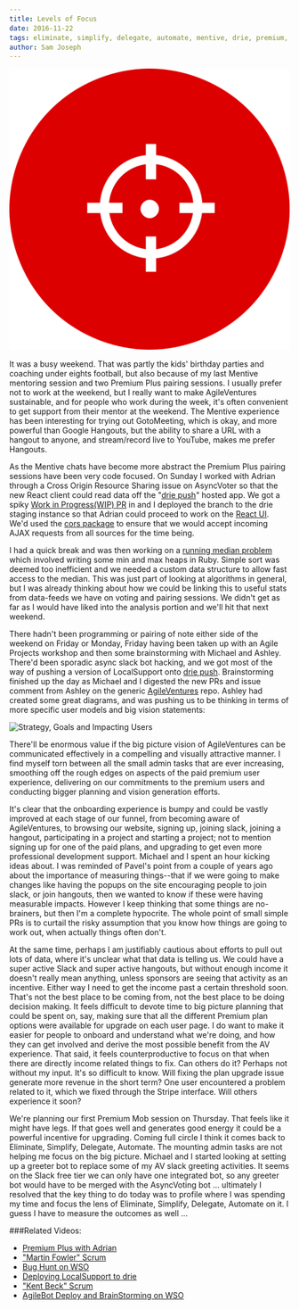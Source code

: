 ```yaml
---
title: Levels of Focus
date: 2016-11-22
tags: eliminate, simplify, delegate, automate, mentive, drie, premium, agile ventures, onboarding, planning, prioritising, profiling, measuring 
author: Sam Joseph
---
```


![focus](/images/focus.png)

It was a busy weekend.  That was partly the kids' birthday parties and coaching under eights football, but also because of my last Mentive mentoring session and two Premium Plus pairing sessions.  I usually prefer not to work at the weekend, but I really want to make AgileVentures sustainable, and for people who work during the week, it's often convenient to get support from their mentor at the weekend.  The Mentive experience has been interesting for trying out GotoMeeting, which is okay, and more powerful than Google Hangouts, but the ability to share a URL with a hangout to anyone, and stream/record live to YouTube, makes me prefer Hangouts.  

As the Mentive chats have become more abstract the Premium Plus pairing sessions have been very code focused. On Sunday I worked with Adrian through a Cross Origin Resource Sharing issue on AsyncVoter so that the new React client could read data off the "[drie push](http://push.drie.co)" hosted app.  We got a spiky [Work in Progress(WIP) PR](https://github.com/AgileVentures/AsyncVoter/pull/77) in and I deployed the branch to the drie staging instance so that Adrian could proceed to work on the [React UI](https://github.com/AgileVentures/asyncvoter-ui).  We'd used the [cors package](https://www.npmjs.com/package/cors) to ensure that we would accept incoming AJAX requests from all sources for the time being.

I had a quick break and was then working on a [running median problem](https://www.hackerrank.com/challenges/find-the-running-median) which involved writing some min and max heaps in Ruby.  Simple sort was deemed too inefficient and we needed a custom data structure to allow fast access to the median.  This was just part of looking at algorithms in general, but I was already thinking about how we could be linking this to useful stats from data-feeds we have on voting and pairing sessions.  We didn't get as far as I would have liked into the analysis portion and we'll hit that next weekend.

There hadn't been programming or pairing of note either side of the weekend on Friday or Monday, Friday having been taken up with an Agile Projects workshop and then some brainstorming with Michael and Ashley.  There'd been sporadic async slack bot hacking, and we got most of the way of pushing a version of LocalSupport onto [drie push](http://push.drie.co). Brainstorming finished up the day as Michael and I digested the new PRs and issue comment from Ashley on the generic [AgileVentures](https://github.com/AgileVentures/AgileVentures) repo.  Ashley had created some great diagrams, and was pushing us to be thinking in terms of more specific user models and big vision statements:

![Strategy, Goals and Impacting Users](https://www.dropbox.com/s/7g7m9j5hgnsplgt/Screenshot%202016-11-23%2018.30.52.png?dl=1)

There'll be enormous value if the big picture vision of AgileVentures can be communicated effectively in a compelling and visually attractive manner.  I find myself torn between all the small admin tasks that are ever increasing, smoothing off the rough edges on aspects of the paid premium user experience, delivering on our commitments to the premium users and conducting bigger planning and vision generation efforts.

It's clear that the onboarding experience is bumpy and could be vastly improved at each stage of our funnel, from becoming aware of AgileVentures, to browsing our website, signing up, joining slack, joining a hangout, participating in a project and starting a project; not to mention signing up for one of the paid plans, and upgrading to get even more professional development support.  Michael and I spent an hour kicking ideas about.  I was reminded of Pavel's point from a couple of years ago about the importance of measuring things--that if we were going to make changes like having the popups on the site encouraging people to join slack, or join hangouts, then we wanted to know if these were having measurable impacts.  However I keep thinking that some things are no-brainers, but then I'm a complete hypocrite.  The whole point of small simple PRs is to curtail the risky assumption that you know how things are going to work out, when actually things often don't.

At the same time, perhaps I am justifiably cautious about efforts to pull out lots of data, where it's unclear what that data is telling us.  We could have a super active Slack and super active hangouts, but without enough income it doesn't really mean anything, unless sponsors are seeing that activity as an incentive.  Either way I need to get the income past a certain threshold soon.  That's not the best place to be coming from, not the best place to be doing decision making.  It feels difficult to devote time to big picture planning that could be spent on, say, making sure that all the different Premium plan options were available for upgrade on each user page.   I do want to make it easier for people to onboard and understand what we're doing, and how they can get involved and derive the most possible benefit from the AV experience.  That said, it feels counterproductive to focus on that when there are directly income related things to fix. Can others do it?  Perhaps not without my input. It's so difficult to know.  Will fixing the plan upgrade issue generate more revenue in the short term?  One user encountered a problem related to it, which we fixed through the Stripe interface.  Will others experience it soon?

We're planning our first Premium Mob session on Thursday.  That feels like it might have legs.  If that goes well and generates good energy it could be a powerful incentive for upgrading.  Coming full circle I think it comes back to Eliminate, Simplify, Delegate, Automate.  The mounting admin tasks are not helping me focus on the big picture.  Michael and I started looking at setting up a greeter bot to replace some of my AV slack greeting activities.  It seems on the Slack free tier we can only have one integrated bot, so any greeter bot would have to be merged with the AsyncVoting bot ... ultimately I resolved that the key thing to do today was to profile where I was spending my time and focus the lens of Eliminate, Simplify, Delegate, Automate on it.  I guess I have to measure the outcomes as well ...

###Related Videos:

* [Premium Plus with Adrian](https://www.youtube.com/watch?v=YGl5BA6o43Y)
* ["Martin Fowler" Scrum](https://youtu.be/Mcm_uYE1vFM)
* [Bug Hunt on WSO](https://www.youtube.com/watch?v=u-g16rhSBUo)
* [Deploying LocalSupport to drie](https://www.youtube.com/watch?v=OudkpuKQ7Aw)
* ["Kent Beck" Scrum](https://www.youtube.com/watch?v=kNOigf5jLYI)
* [AgileBot Deploy and BrainStorming on WSO](https://www.youtube.com/watch?v=uvOFUDRbEmM)



